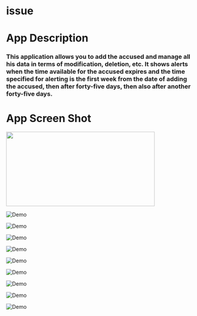 # issue

# App Description

### This application allows you to add the accused and manage all his data in terms of modification, deletion, etc. It shows alerts when the time available for the accused expires and the time specified for alerting is the first week from the date of adding the accused, then after forty-five days, then also after another forty-five days.


# App Screen Shot 
<img  src = "https://github.com/najeebaslan/AppIssue/blob/master/ScreenShot/Screenshot_20220528-214044_Gallery.jpg" width="400" height="200" />

<!-- ![Demo](https://github.com/najeebaslan/AppIssue/blob/master/ScreenShot/Screenshot_20220528-214044_Gallery.jpg) -->

![Demo](https://github.com/najeebaslan/AppIssue/blob/master/ScreenShot/Screenshot_20220530-214521.jpg)

![Demo](https://github.com/najeebaslan/AppIssue/blob/master/ScreenShot/Screenshot_20220530-214526.jpg)


![Demo](https://github.com/najeebaslan/AppIssue/blob/master/ScreenShot/Screenshot_20220530-214533.jpg)

![Demo](https://github.com/najeebaslan/AppIssue/blob/master/ScreenShot/Screenshot_20220530-214556.jpg)

![Demo](https://github.com/najeebaslan/AppIssue/blob/master/ScreenShot/Screenshot_20220530-214655.jpg)

![Demo](https://github.com/najeebaslan/AppIssue/blob/master/ScreenShot/Screenshot_20220530-215723.jpg)

![Demo](https://github.com/najeebaslan/AppIssue/blob/master/ScreenShot/Screenshot_20220530-215816.jpg)

![Demo](https://github.com/najeebaslan/AppIssue/blob/master/ScreenShot/Screenshot_20220530-220117.jpg)

![Demo](https://github.com/najeebaslan/AppIssue/blob/master/ScreenShot/Screenshot_20220530-220130.jpg)